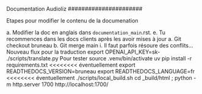 Documentation Audioliz
######################

Etapes pour modifier le contenu de la documenation

a. Modifier la doc en anglais dans ```documentation_main```.rst.
e. Tu recommences dans les docs clients après les avoir mises à jour
    a. Git checkout bruneau
    b. Git merge main
        i. Il faut parfois résoure des conflits…
Nouveau flux pour la traduction
	export OPENAI_API_KEY=sk-
	./scripts/translate.py
Pour tester
	source .venv/bin/activate
	uv pip install -r requirements.txt           <<<<<<<< éventuellement
	export READTHEDOCS_VERSION=bruneau
	export READTHEDOCS_LANGUAGE=fr     <<<<<<<< éventuellement
	./scripts/local_build.sh
	cd _build/html ; python -m http.server 1700
http://localhost:1700/
